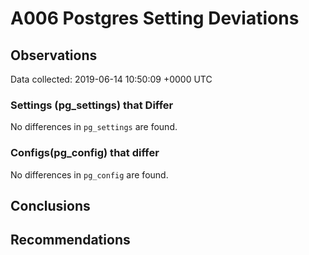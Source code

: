 # A006 Postgres Setting Deviations #

## Observations ##
Data collected: 2019-06-14 10:50:09 +0000 UTC  

### Settings (pg_settings) that Differ ###

No differences in `pg_settings` are found.

### Configs(pg_config) that differ ###

No differences in `pg_config` are found.



## Conclusions ##


## Recommendations ##


